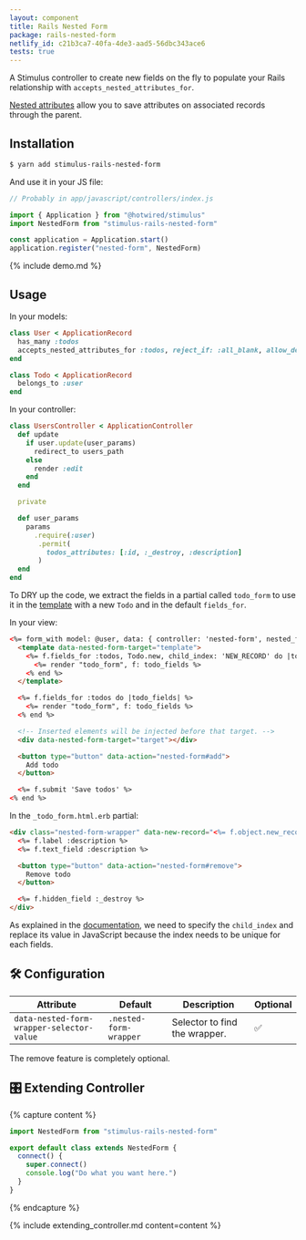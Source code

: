 ```yaml
---
layout: component
title: Rails Nested Form
package: rails-nested-form
netlify_id: c21b3ca7-40fa-4de3-aad5-56dbc343ace6
tests: true
---
```


A Stimulus controller to create new fields on the fly to populate your Rails relationship with `accepts_nested_attributes_for`.

[Nested attributes](https://apidock.com/rails/ActiveRecord/NestedAttributes/ClassMethods) allow you to save attributes on associated records through the parent.

## Installation

```bash
$ yarn add stimulus-rails-nested-form
```

And use it in your JS file:
```js
// Probably in app/javascript/controllers/index.js

import { Application } from "@hotwired/stimulus"
import NestedForm from "stimulus-rails-nested-form"

const application = Application.start()
application.register("nested-form", NestedForm)
```

{% include demo.md %}

## Usage

In your models:
```ruby
class User < ApplicationRecord
  has_many :todos
  accepts_nested_attributes_for :todos, reject_if: :all_blank, allow_destroy: true
end

class Todo < ApplicationRecord
  belongs_to :user
end
```

In your controller:
```ruby
class UsersController < ApplicationController
  def update
    if user.update(user_params)
      redirect_to users_path
    else
      render :edit
    end
  end

  private

  def user_params
    params
      .require(:user)
       .permit(
         todos_attributes: [:id, :_destroy, :description]
       )
  end
end
```

To DRY up the code, we extract the fields in a partial called `todo_form` to use it in the [template](https://developer.mozilla.org/en-US/docs/Web/HTML/Element/template) with a new `Todo` and in the default `fields_for`.

In your view:
```html
<%= form_with model: @user, data: { controller: 'nested-form', nested_form_wrapper_selector_value: '.nested-form-wrapper' } do |f| %>
  <template data-nested-form-target="template">
    <%= f.fields_for :todos, Todo.new, child_index: 'NEW_RECORD' do |todo_fields| %>
      <%= render "todo_form", f: todo_fields %>
    <% end %>
  </template>

  <%= f.fields_for :todos do |todo_fields| %>
    <%= render "todo_form", f: todo_fields %>
  <% end %>

  <!-- Inserted elements will be injected before that target. -->
  <div data-nested-form-target="target"></div>

  <button type="button" data-action="nested-form#add">
    Add todo
  </button>

  <%= f.submit 'Save todos' %>
<% end %>
```

In the `_todo_form.html.erb` partial:
```html
<div class="nested-form-wrapper" data-new-record="<%= f.object.new_record? %>">
  <%= f.label :description %>
  <%= f.text_field :description %>

  <button type="button" data-action="nested-form#remove">
    Remove todo
  </button>

  <%= f.hidden_field :_destroy %>
</div>
```

As explained in the [documentation](https://apidock.com/rails/ActionView/Helpers/FormHelper/fields_for), we need to specify the `child_index` and replace its value in JavaScript because the index needs to be unique for each fields.

## 🛠 Configuration

| Attribute | Default | Description | Optional |
| --------- | ------- | ----------- | -------- |
| `data-nested-form-wrapper-selector-value` | `.nested-form-wrapper` | Selector to find the wrapper. | ✅ |

The remove feature is completely optional.

## 🎛 Extending Controller

{% capture content %}
```js
import NestedForm from "stimulus-rails-nested-form"

export default class extends NestedForm {
  connect() {
    super.connect()
    console.log("Do what you want here.")
  }
}
```
{% endcapture %}

{% include extending_controller.md content=content %}
